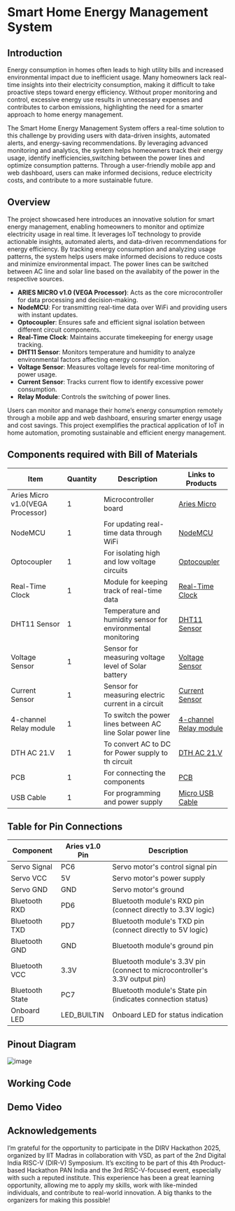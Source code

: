 # Smart Home Energy Management System
## Introduction
Energy consumption in homes often leads to high utility bills and increased environmental impact due to inefficient usage. Many homeowners lack real-time insights into their electricity consumption, making it difficult to take proactive steps toward energy efficiency. Without proper monitoring and control, excessive energy use results in unnecessary expenses and contributes to carbon emissions, highlighting the need for a smarter approach to home energy management.

The Smart Home Energy Management System offers a real-time solution to this challenge by providing users with data-driven insights, automated alerts, and energy-saving recommendations. By leveraging advanced monitoring and analytics, the system helps homeowners track their energy usage, identify inefficiencies,switching between the power lines and optimize consumption patterns. Through a user-friendly mobile app and web dashboard, users can make informed decisions, reduce electricity costs, and contribute to a more sustainable future.
## Overview
The project showcased here introduces an innovative solution for smart energy management, enabling homeowners to monitor and optimize electricity usage in real time. It leverages IoT technology to provide actionable insights, automated alerts, and data-driven recommendations for energy efficiency. By tracking energy consumption and analyzing usage patterns, the system helps users make informed decisions to reduce costs and minimize environmental impact. The power lines can be switched between AC line and solar line based on the availabity of the power in the respective sources.

- **ARIES MICRO v1.0 (VEGA Processor)**: Acts as the core microcontroller for data processing and decision-making.
- **NodeMCU**:  For transmitting real-time data over WiFi and providing users with instant updates.
- **Optocoupler**: Ensures safe and efficient signal isolation between different circuit components.
- **Real-Time Clock**: Maintains accurate timekeeping for energy usage tracking.
- **DHT11 Sensor**: Monitors temperature and humidity to analyze environmental factors affecting energy consumption.
- **Voltage Sensor**: Measures voltage levels for real-time monitoring of power usage.
- **Current Sensor**: Tracks current flow to identify excessive power consumption.
- **Relay Module**: Controls the switching of power lines.

Users can monitor and manage their home’s energy consumption remotely through a mobile app and web dashboard, ensuring smarter energy usage and cost savings. This project exemplifies the practical application of IoT in home automation, promoting sustainable and efficient energy management.
## Components required with Bill of Materials
| Item                   | Quantity | Description                                                   | Links to Products                                      |
|------------------------|----------|---------------------------------------------------------------|---------------------------------------------------|
| Aries Micro v1.0(VEGA Processor)  | 1        | Microcontroller board                                        | [Aries Micro](https://robu.in/product/aries-micro-v1-0-devlopment-board/)           |
| NodeMCU  | 1        | For updating real-time data through WiFi  | [NodeMCU](https://robu.in/product/nodemcu-esp8266-v3-lua-ch340-wifi-dev-board/)        |
| Optocoupler            | 1        | For isolating high and low voltage circuits| [Optocoupler](https://robu.in/product/mct2em-optocoupler-phototransistor-ic-dip-6-package/)       |
| Real-Time Clock        | 1        | Module for keeping track of real-time data| [Real-Time Clock](https://robu.in/product/ds1302-real-time-clock-rtc-module-without-battery/)        |
| DHT11 Sensor| 1| Temperature and humidity sensor for environmental monitoring| [DHT11 Sensor](https://robu.in/product/dht11-temperature-and-humidity-sensor-module-with-led/)|
| Voltage Sensor           | 1|    Sensor for measuring voltage level of Solar battery   | [Voltage Sensor](https://robu.in/product/ac-voltage-sensor-module-zmpt101b-single-phase/)       |
| Current Sensor         | 1|  Sensor for measuring electric current in a circuit| [Current Sensor](https://robu.in/product/5a-range-current-sensor-module-acs712/)        |
| 4-channel Relay module           | 1        | To switch the power lines between AC line Solar power line| [ 4-channel Relay module ](https://robu.in/product/4-channel-relay-module-5v-high-and-low-level-trigger-relay-module/)        |
| DTH AC 21.V       | 1        | To convert AC to DC for Power supply to th circuit  | [DTH AC 21.V]( https://amzn.in/d/dBb4ZcJ )           |
| PCB          | 1        | For connecting the components  | [PCB](https://robu.in/product/12-x-18-cm-universal-pcb-prototype-board-single-sided-2-54mm-hole-pitch/)         |
| USB Cable  | 1        | For programming and power supply                             | [Micro USB Cable](https://amzn.in/d/1Sg2bNx)        |
## Table for Pin Connections
| Component            | Aries v1.0 Pin | Description                                             |
|----------------------|-----------------------|---------------------------------------------------------|
| Servo Signal         | PC6                   | Servo motor's control signal pin                        |
| Servo VCC            | 5V                    | Servo motor's power supply                              |
| Servo GND            | GND                   | Servo motor's ground                                    |
| Bluetooth RXD        | PD6                   | Bluetooth module's RXD pin (connect directly to 3.3V logic) |
| Bluetooth TXD        | PD7                   | Bluetooth module's TXD pin (connect directly to 5V logic) |
| Bluetooth GND        | GND                   | Bluetooth module's ground pin                           |
| Bluetooth VCC        | 3.3V                  | Bluetooth module's 3.3V pin (connect to microcontroller's 3.3V output pin) |
| Bluetooth State      | PC7                   | Bluetooth module's State pin (indicates connection status) |
| Onboard LED          | LED_BUILTIN           | Onboard LED for status indication                       |

## Pinout Diagram
![image]()
## Working Code
## Demo Video
## Acknowledgements
I’m grateful for the opportunity to participate in the DIRV Hackathon 2025, organized by IIT Madras in collaboration with VSD, as part of the 2nd Digital India RISC-V (DIR-V) Symposium. It’s exciting to be part of this 4th Product-based Hackathon PAN India and the 3rd RISC-V-focused event, especially with such a reputed institute. This experience has been a great learning opportunity, allowing me to apply my skills, work with like-minded individuals, and contribute to real-world innovation. A big thanks to the organizers for making this possible!






